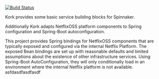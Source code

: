 [![Build Status](https://api.travis-ci.org/spinnaker/kork.svg?branch=master)](https://travis-ci.org/spinnaker/kork)

Kork provides some basic service building blocks for Spinnaker.

Additionally Kork adapts NetflixOSS platform components to Spring configuration and Spring-Boot autoconfiguration.

This project provides Spring bindings for NetflixOSS components that are typically exposed and configured via the internal Netflix Platform. The exposed Bean bindings are set up with reasonable defaults and limited assumptions about the existence of other infrastructure services. Using Spring-Boot AutoConfiguration, they will only conditionally load in an environment where the internal Netflix platform is not available.
asfdasdfasdfasdf
